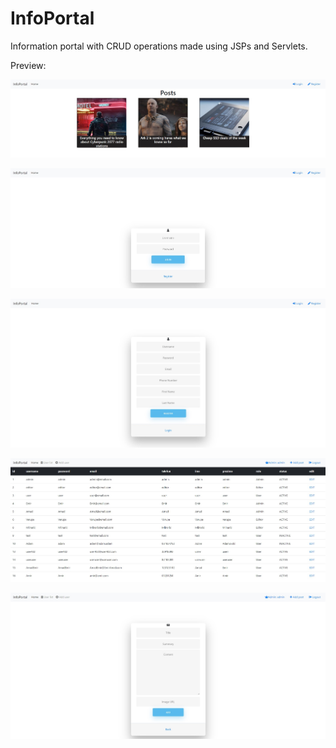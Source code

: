 # InfoPortal
Information portal with CRUD operations made using JSPs and Servlets.

Preview:

![preview1](/images/preview1.jpg)

![preview1](/images/preview2.jpg)

![preview1](/images/preview3.jpg)

![preview1](/images/preview4.jpg)

![preview1](/images/preview5.jpg)

